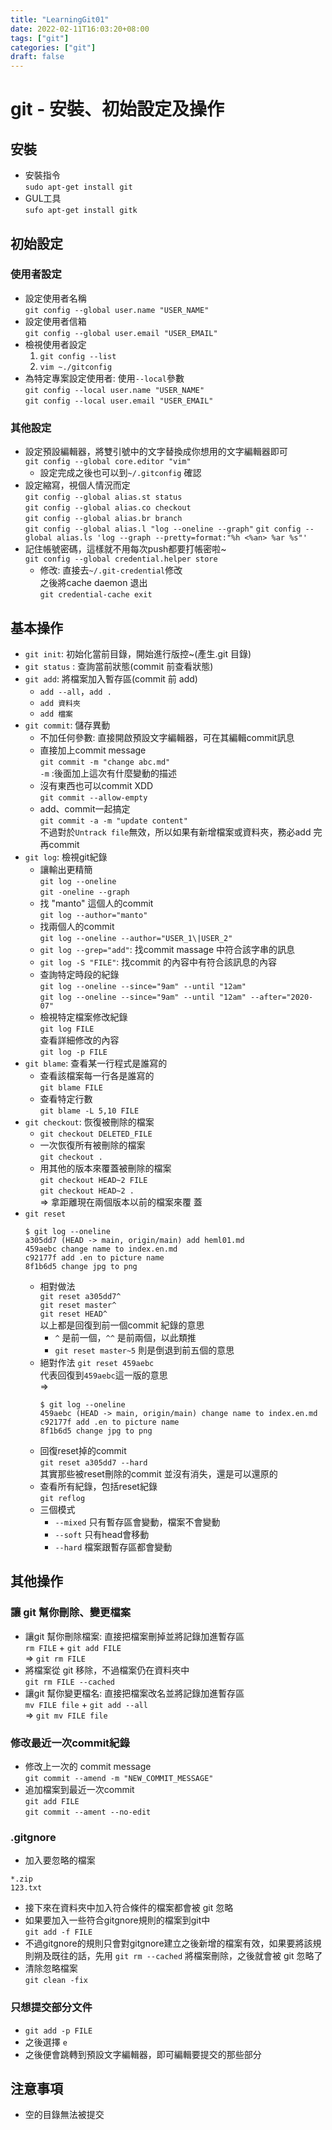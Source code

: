 ```yaml
---
title: "LearningGit01"
date: 2022-02-11T16:03:20+08:00
tags: ["git"]
categories: ["git"]
draft: false
---
```

# git - 安裝、初始設定及操作
<!--more-->
## 安裝
- 安裝指令  
`sudo apt-get install git`
- GUL工具  
`sufo apt-get install gitk`
## 初始設定
### 使用者設定
- 設定使用者名稱  
`git config --global user.name "USER_NAME"`
- 設定使用者信箱  
`git config --global user.email "USER_EMAIL"`
- 檢視使用者設定  
    1. `git config --list`
    2. `vim ~./gitconfig`
- 為特定專案設定使用者: 使用`--local`參數  
`git config --local user.name "USER_NAME"`  
`git config --local user.email "USER_EMAIL"`
### 其他設定
- 設定預設編輯器，將雙引號中的文字替換成你想用的文字編輯器即可  
`git config --global core.editor "vim"`
    - 設定完成之後也可以到`~/.gitconfig` 確認
- 設定縮寫，視個人情況而定  
    `git config --global alias.st status`  
    `git config --global alias.co checkout`  
    `git config --global alias.br branch`  
    `git config --global alias.l "log --oneline --graph"`
    `git config --global alias.ls 'log --graph --pretty=format:"%h <%an> %ar %s"'`
- 記住帳號密碼，這樣就不用每次push都要打帳密啦~  
`git config --global credential.helper store`
    - 修改: 直接去`~/.git-credential`修改  
    之後將cache daemon 退出  
    `git credential-cache exit`

## 基本操作
- `git init`: 初始化當前目錄，開始進行版控~(產生.git 目錄)
- `git status` : 查詢當前狀態(commit 前查看狀態)
- `git add`: 將檔案加入暫存區(commit 前 add)
    - `add --all`，`add .`
    - `add 資料夾`
    - `add 檔案`
- `git commit`: 儲存異動
    - 不加任何參數: 直接開啟預設文字編輯器，可在其編輯commit訊息
    - 直接加上commit message  
    `git commit -m "change abc.md"`  
    `-m` :後面加上這次有什麼變動的描述  
    - 沒有東西也可以commit XDD  
    `git commit --allow-empty`
    - add、commit一起搞定  
    `git commit -a -m "update content"`  
    不過對於`Untrack file`無效，所以如果有新增檔案或資料夾，務必add 完再commit
- `git log`: 檢視git紀錄
    - 讓輸出更精簡  
    `git log --oneline`  
    `git -oneline --graph`
    - 找 "manto" 這個人的commit  
    `git log --author="manto"`
    - 找兩個人的commit  
    `git log --oneline --author="USER_1\|USER_2"`
    - `git log --grep="add"`: 找commit massage 中符合該字串的訊息
    - `git log -S "FILE"`: 找commit 的內容中有符合該訊息的內容
    - 查詢特定時段的紀錄  
    `git log --oneline --since="9am" --until "12am"`  
    `git log --oneline --since="9am" --until "12am" --after="2020-07"`
    - 檢視特定檔案修改紀錄  
    `git log FILE`  
    查看詳細修改的內容  
    `git log -p FILE` 
- `git blame`: 查看某一行程式是誰寫的
    - 查看該檔案每一行各是誰寫的  
    `git blame FILE`
    - 查看特定行數  
    `git blame -L 5,10 FILE`
-  `git checkout`: 恢復被刪除的檔案
    - `git checkout DELETED_FILE`
    - 一次恢復所有被刪除的檔案  
    `git checkout .`
    - 用其他的版本來覆蓋被刪除的檔案  
    `git checkout HEAD~2 FILE`  
    `git checkout HEAD~2 .`  
    => 拿距離現在兩個版本以前的檔案來覆
    蓋
- `git reset`
    ```
    $ git log --oneline
    a305dd7 (HEAD -> main, origin/main) add heml01.md
    459aebc change name to index.en.md
    c92177f add .en to picture name
    8f1b6d5 change jpg to png
    ```
    -  相對做法  
    `git reset a305dd7^`  
        `git reset master^`  
        `git reset HEAD^`  
        以上都是回復到前一個commit 紀錄的意思
        - `^` 是前一個，`^^` 是前兩個，以此類推
        - `git reset master~5`
            則是倒退到前五個的意思
    - 絕對作法
    `git reset 459aebc`  
    代表回復到`459aebc`這一版的意思  
    =>
        ```
        $ git log --oneline
        459aebc (HEAD -> main, origin/main) change name to index.en.md
        c92177f add .en to picture name
        8f1b6d5 change jpg to png
        ```
    - 回復reset掉的commit  
    `git reset a305dd7 --hard`  
    其實那些被reset刪除的commit 並沒有消失，還是可以還原的
    - 查看所有紀錄，包括reset紀錄  
    `git reflog`
    - 三個模式
        - `--mixed` 只有暫存區會變動，檔案不會變動
        - `--soft` 只有head會移動
        - `--hard` 檔案跟暫存區都會變動

## 其他操作
### 讓 git 幫你刪除、變更檔案
- 讓git 幫你刪除檔案: 直接把檔案刪掉並將記錄加進暫存區  
`rm FILE` + `git add FILE`  
    => `git rm FILE`
- 將檔案從 git 移除，不過檔案仍在資料夾中  
`git rm FILE --cached`
- 讓git 幫你變更檔名: 直接把檔案改名並將記錄加進暫存區  
`mv FILE file` + `git add --all`  
    => `git mv FILE file`
### 修改最近一次commit紀錄
- 修改上一次的 commit message  
`git commit --amend -m "NEW_COMMIT_MESSAGE"`
- 追加檔案到最近一次commit  
`git add FILE`  
`git commit --ament --no-edit`
### .gitgnore
- 加入要忽略的檔案
```
*.zip
123.txt
```
- 接下來在資料夾中加入符合條件的檔案都會被 git 忽略
- 如果要加入一些符合gitgnore規則的檔案到git中  
`git add -f FILE`
- 不過gitgnore的規則只會對gitgnore建立之後新增的檔案有效，如果要將該規則朔及既往的話，先用 `git rm --cached` 將檔案刪除，之後就會被 git 忽略了
- 清除忽略檔案  
`git clean -fix`

### 只想提交部分文件
- `git add -p FILE`
- 之後選擇 `e`
- 之後便會跳轉到預設文字編輯器，即可編輯要提交的那些部分
## 注意事項
- 空的目錄無法被提交